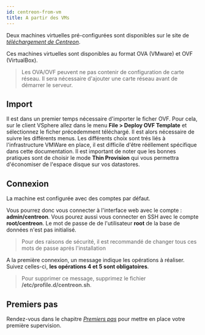 ```yaml
---
id: centreon-from-vm
title: A partir des VMs
---
```


Deux machines virtuelles pré-configurées sont disponibles sur le site de
*[téléchargement de Centreon](https://download.centreon.com)*.

Ces machines virtuelles sont disponibles au format OVA (VMware) et OVF (VirtualBox).

> Les OVA/OVF peuvent ne pas contenir de configuration de carte réseau. Il sera nécessaire d'ajouter une carte réseau
avant de démarrer le serveur.

## Import

Il est dans un premier temps nécessaire d'importer le ficher OVF. Pour cela, sur le client VSphere allez dans le menu
**File > Deploy OVF Template** et sélectionnez le ficher précedemment téléchargé.
Il est alors nécessaire de suivre les différents menus. Les différents choix sont trés liés à l'infrastructure VMWare
en place, il est difficile d'être rééllement spécifique dans cette documentation.
Il est important de noter que les bonnes pratiques sont de choisir le mode **Thin Provision** qui vous permettra
d'économiser de l'espace disque sur vos datastores.

## Connexion

La machine est configurée avec des comptes par défaut.

Vous pourrez donc vous connecter à l'interface web avec le compte : **admin/centreon**.
Vous pourez aussi vous connecter en SSH avec le compte **root/centreon**.
Le mot de passe de de l'utilisateur **root** de la base de données n'est pas initialisé.

> Pour des raisons de sécurité, il est recommandé de changer tous ces mots de passe aprés l'installation

A la première connexion, un message indique les opérations à réaliser. Suivez celles-ci, **les opérations 4 et 5 sont
obligatoires**.

> Pour supprimer ce message, supprimez le fichier **/etc/profile.d/centreon.sh**.

## Premiers pas

Rendez-vous dans le chapitre *[Premiers pas](../tutorials/first-steps.html)* pour mettre en place votre première supervision.
